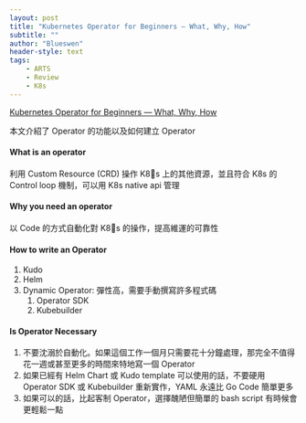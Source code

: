 ```yaml
---
layout: post
title: "Kubernetes Operator for Beginners — What, Why, How"
subtitle: ""
author: "Blueswen"
header-style: text
tags:
    - ARTS
    - Review
    - K8s
---
```


[Kubernetes Operator for Beginners — What, Why, How](https://medium.com/swlh/kubernetes-operator-for-beginners-what-why-how-21b23f0cb9b1)

本文介紹了 Operator 的功能以及如何建立 Operator

#### What is an operator

利用 Custom Resource (CRD) 操作 K8s 上的其他資源，並且符合 K8s 的 Control loop 機制，可以用 K8s native api 管理

#### Why you need an operator

以 Code 的方式自動化對 K8s 的操作，提高維運的可靠性

#### How to write an Operator

1. Kudo
2. Helm
3. Dynamic Operator: 彈性高，需要手動撰寫許多程式碼
   1. Operator SDK
   2. Kubebuilder

#### Is Operator Necessary

1. 不要沈溺於自動化。如果這個工作一個月只需要花十分鐘處理，那完全不值得花一週或甚至更多的時間來特地寫一個 Operator
2. 如果已經有 Helm Chart 或 Kudo template 可以使用的話，不要硬用 Operator SDK 或 Kubebuilder 重新實作，YAML 永遠比 Go Code 簡單更多
3. 如果可以的話，比起客制 Operator，選擇醜陋但簡單的 bash script 有時候會更輕鬆一點
